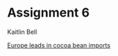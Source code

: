 # Assignment 6

Kaitlin Bell

[Europe leads in cocoa bean imports](https://github.com/kaitrbell/AU-data-spring2021/blob/main/europe-leads-in-cocoa-bean-imports.png) 
